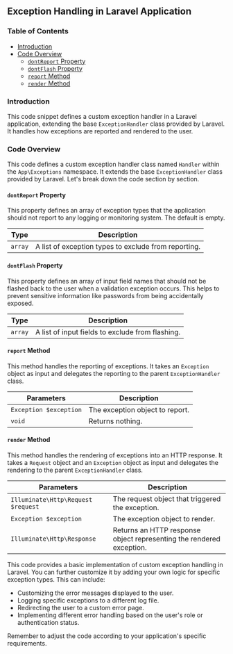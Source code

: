 ## Exception Handling in Laravel Application

### Table of Contents

* [Introduction](#introduction)
* [Code Overview](#code-overview)
    * [`dontReport` Property](#dontreport-property)
    * [`dontFlash` Property](#dontflash-property)
    * [ `report` Method](#report-method)
    * [ `render` Method](#render-method)

### Introduction

This code snippet defines a custom exception handler in a Laravel application, extending the base `ExceptionHandler` class provided by Laravel. It handles how exceptions are reported and rendered to the user.

### Code Overview

This code defines a custom exception handler class named `Handler` within the `App\Exceptions` namespace. It extends the base `ExceptionHandler` class provided by Laravel. Let's break down the code section by section.

#### `dontReport` Property 

This property defines an array of exception types that the application should not report to any logging or monitoring system. The default is empty.

| Type | Description |
|---|---|
|  `array` | A list of exception types to exclude from reporting. |

#### `dontFlash` Property

This property defines an array of input field names that should not be flashed back to the user when a validation exception occurs. This helps to prevent sensitive information like passwords from being accidentally exposed.

| Type | Description |
|---|---|
|  `array` | A list of input fields to exclude from flashing. |

#### `report` Method 

This method handles the reporting of exceptions. It takes an `Exception` object as input and delegates the reporting to the parent `ExceptionHandler` class. 

| Parameters | Description |
|---|---|
|  `Exception $exception` | The exception object to report. |
|  `void` | Returns nothing. |

#### `render` Method 

This method handles the rendering of exceptions into an HTTP response. It takes a `Request` object and an `Exception` object as input and delegates the rendering to the parent `ExceptionHandler` class.

| Parameters | Description |
|---|---|
| `Illuminate\Http\Request $request` | The request object that triggered the exception. |
|  `Exception $exception` | The exception object to render. |
| `Illuminate\Http\Response` | Returns an HTTP response object representing the rendered exception. | 

This code provides a basic implementation of custom exception handling in Laravel. You can further customize it by adding your own logic for specific exception types. This can include:

*  Customizing the error messages displayed to the user. 
*  Logging specific exceptions to a different log file. 
*  Redirecting the user to a custom error page. 
*  Implementing different error handling based on the user's role or authentication status. 

Remember to adjust the code according to your application's specific requirements. 
